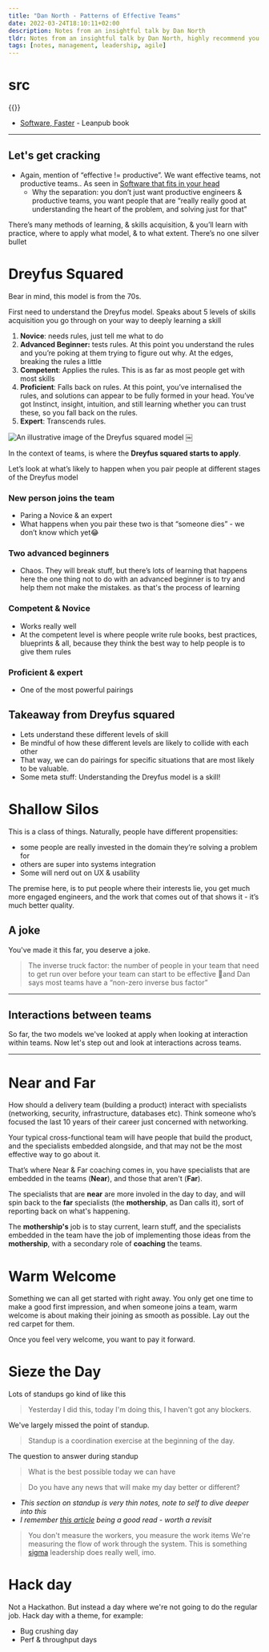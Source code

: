 ```yaml
---
title: "Dan North - Patterns of Effective Teams"
date: 2022-03-24T18:10:11+02:00
description: Notes from an insightful talk by Dan North
tldr: Notes from an insightful talk by Dan North, highly recommend you watch the talk before, or after reading.
tags: [notes, management, leadership, agile]
---
```


# src
{{<youtube vs7VEsQzKY>}}
- [Software, Faster](https://universities.leanpub.com/softwarefaster) - Leanpub book

---

## Let's get cracking
* Again, mention of “effective != productive”. We want effective teams, not productive teams.. As seen in [Software that fits in your head](https://youtu.be/4Y0tOi7QWqM)
    * Why the separation: you don’t just want productive engineers & productive teams, you want people that are “really really good at understanding the heart of the problem, and solving just for that”

There’s many methods of learning, & skills acquisition, & you’ll learn with practice, where to apply what model, & to what extent. There’s no one silver bullet

# Dreyfus Squared
Bear in mind, this model is from the 70s.

First need to understand the Dreyfus model. Speaks about 5 levels of skills acquisition you go through on your way to deeply learning a skill

1. **Novice**: needs rules, just tell me what to do
2. **Advanced Beginner:** tests rules. At this point you understand the rules and you’re poking at them trying to figure out why. At the edges, breaking the rules a little
3. **Competent**: Applies the rules. This is as far as most people get with most skills
4. **Proficient**:  Falls back on rules. At this point, you’ve internalised the rules, and solutions can appear to be fully formed in your head. You’ve got Instinct, insight, intuition, and still learning whether you can trust these, so you fall back on the rules.
5. **Expert**: Transcends rules. 

![An illustrative image of the Dreyfus squared model](/images/dreyfus.png)
￼

In the context of teams, is where the **Dreyfus squared starts to apply**. 

Let’s look at what’s likely to happen when you pair people at different stages of the Dreyfus model

### New person joins the team
- Paring a Novice & an expert
- What happens when you pair these two is that “someone dies” - we don’t know which yet😂
### Two advanced beginners
- Chaos. They will break stuff, but there’s lots of learning that happens here
the one thing not to do with an advanced beginner is to try and help them not make the mistakes. as that's the process of learning
### Competent & Novice
- Works really well
- At the competent level is where people write rule books, best practices, blueprints & all, because they think the best way to help people is to give them rules

### Proficient & expert
- One of the most powerful pairings

## Takeaway from Dreyfus squared
- Lets understand these different levels of skill
- Be mindful of how these different levels are likely to collide with each other
- That way, we can do pairings for specific situations that are most likely to be valuable.
- Some meta stuff: Understanding the Dreyfus  model is a skill!

# Shallow Silos
This is a class of things. Naturally, people have different propensities:
- some people are really invested in the domain they’re solving a problem for
- others are super into systems integration
- Some will nerd out on UX & usability

The premise here, is to put people where their interests lie, you get much more engaged engineers, and the work that comes out of that shows it - it’s much better quality. 

## A joke
You've made it this far, you deserve a joke.

> The inverse truck factor: the number of people in your team that need to get run over before your team can start to be effective 🤣and Dan says most teams have a “non-zero inverse bus factor”

---

## Interactions between teams
So far, the two models we've looked at apply when looking at interaction within teams. Now let's step out and look at interactions across teams.

---

# Near and Far
How should a delivery team (building a product) interact with specialists (networking, security, infrastructure, databases etc). Think someone who’s focused the last 10 years of their career just concerned with networking.

Your typical cross-functional team will have people that build the product, and the specialists embedded alongside, and that may not be the most effective way to go about it. 

That’s where Near & Far coaching comes in, you have specialists that are embedded in the teams (**Near**), and those that aren't (**Far**).

The specialists that are **near** are more involed in the day to day, and will spin back to the **far** specialists (the **mothership**, as Dan calls it), sort of reporting back on what's happening.

The **mothership's** job is to stay current, learn stuff, and the specialists embedded in the team have the job of implementing those ideas from the **mothership**, with a secondary role of **coaching** the teams.

# Warm Welcome
Something we can all get started with right away. You only get one time to make a good first impression, and when someone joins a team, warm welcome is about making their joining as smooth as possible. Lay out the red carpet for them. 

Once you feel very welcome, you want to pay it forward.

# Sieze the Day
Lots of standups go kind of like this
> Yesterday I did this, today I'm doing this, I haven't got any blockers.

We've largely missed the point of standup.

> Standup is a coordination exercise at the beginning of the day.

The question to answer during standup
> What is the best possible today we can have

> Do you have any news that will make my day better or different?

- *This section on standup is very thin notes, note to self to dive deeper into this*
- *I remember [this article](https://www.martinfowler.com/articles/itsNotJustStandingUp.html) being a good read - worth a revisit*


> You don't measure the workers, you measure the work items
We're measuring the flow of work through the system. This is something [sigma](https://sigmadigital.io) leadership does really well, imo.

# Hack day
Not a Hackathon. But instead a day where we're not going to do the regular job. Hack day with a theme, for example:
- Bug crushing day
- Perf & throughput days